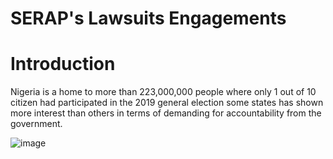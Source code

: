 # SERAP's Lawsuits Engagements
# Introduction 
Nigeria is a home to more than 223,000,000 people where only 1 out of 10 citizen had participated in the 2019 general election some states has shown more interest than others in terms of demanding for accountability from the government. 

![image](https://github.com/DDeji97/SERAPs-Lawsuits-Engagements/commit/fab4ac08443b4785576afe968d5adfd3db83fbcf) 
